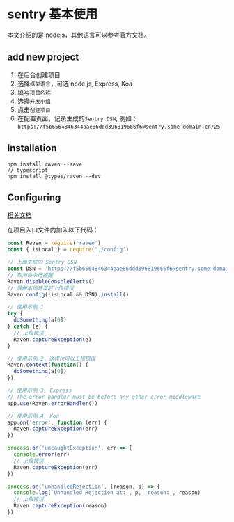 # sentry 基本使用

本文介绍的是 nodejs，其他语言可以参考[官方文档](https://docs.sentry.io/clients/)。

## add new project

1. 在后台创建项目
2. 选择`框架语言`，可选 node.js, Express, Koa
3. 填写`项目名称`
4. 选择`开发小组`
5. 点击`创建项目`
6. 在配置页面，记录生成的`Sentry DSN`, 例如： `https://f5b6564846344aae86ddd396819666f6@sentry.some-domain.cn/25`

## Installation

```shell
npm install raven --save
// typescript
npm install @types/raven --dev
```

## Configuring

[相关文档](https://docs.sentry.io/clients/node/usage/)

在项目入口文件内加入以下代码：

```js
const Raven = require('raven')
const { isLocal } = require('./config')

// 上面生成的 Sentry DSN
const DSN = 'https://f5b6564846344aae86ddd396819666f6@sentry.some-domain.cn/25'
// 取消命令行提醒
Raven.disableConsoleAlerts()
// 屏蔽本地开发时上传错误
Raven.config(!isLocal && DSN).install()

// 使用示例 1
try {
  doSomething(a[0])
} catch (e) {
  // 上报错误
  Raven.captureException(e)
}

// 使用示例 2，这样也可以上报错误
Raven.context(function() {
  doSomething(a[0])
})

// 使用示例 3, Express
// The error handler must be before any other error middleware
app.use(Raven.errorHandler())

// 使用示例 4, Koa
app.on('error', function (err) {
  Raven.captureException(err)
})

process.on('uncaughtException', err => {
  console.error(err)
  // 上报错误
  Raven.captureException(err)
})

process.on('unhandledRejection', (reason, p) => {
  console.log(`Unhandled Rejection at:`, p, 'reason:', reason)
  // 上报错误
  Raven.captureException(reason)
})
```
